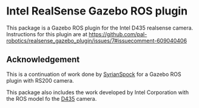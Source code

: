 # Intel RealSense Gazebo ROS plugin

This package is a Gazebo ROS plugin for the Intel D435 realsense camera. Instructions for this plugin are at https://github.com/pal-robotics/realsense_gazebo_plugin/issues/7#issuecomment-609040406

## Acknowledgement

This is a continuation of work done by [SyrianSpock](https://github.com/SyrianSpock) for a Gazebo ROS plugin with RS200 camera.

This package also includes the work developed by Intel Corporation with the ROS model fo the [D435](https://github.com/intel-ros/realsense) camera.
